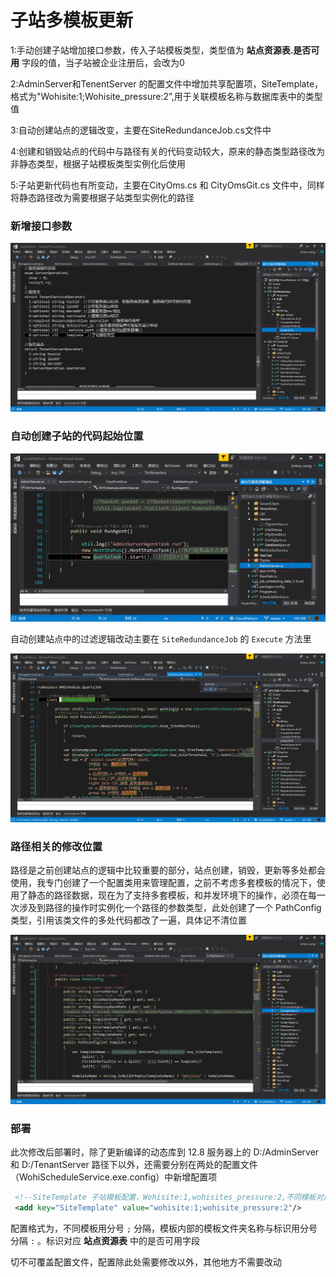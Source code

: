 # 子站多模板更新

1:手动创建子站增加接口参数，传入子站模板类型，类型值为 **站点资源表.是否可用**  字段的值，当子站被企业注册后，会改为0 

2:AdminServer和TenentServer 的配置文件中增加共享配置项，SiteTemplate，格式为"Wohisite:1;Wohisite_pressure:2”,用于关联模板名称与数据库表中的类型值 

3:自动创建站点的逻辑改变，主要在SiteRedundanceJob.cs文件中 

4:创建和销毁站点的代码中与路径有关的代码变动较大，原来的静态类型路径改为非静态类型，根据子站模板类型实例化后使用 

5:子站更新代码也有所变动，主要在CityOms.cs 和  CityOmsGit.cs 文件中，同样将静态路径改为需要根据子站类型实例化的路径

### 新增接口参数

![1544346868462](./子站多模板更新/1544346868462.png)

### 自动创建子站的代码起始位置

![1544346026003](./子站多模板更新/1544346026003.png)

自动创建站点中的过滤逻辑改动主要在 `SiteRedundanceJob` 的 `Execute` 方法里

![](./子站多模板更新/1544346992373.png)



### 路径相关的修改位置

路径是之前创建站点的逻辑中比较重要的部分，站点创建，销毁，更新等多处都会使用，我专门创建了一个配置类用来管理配置，之前不考虑多套模板的情况下，使用了静态的路径数据，现在为了支持多套模板，和并发环境下的操作，必须在每一次涉及到路径的操作时实例化一个路径的参数类型，此处创建了一个 PathConfig类型，引用该类文件的多处代码都改了一遍，具体记不清位置

![1544347237689](./子站多模板更新/1544347237689.png)



### 部署

此次修改后部署时，除了更新编译的动态库到 12.8 服务器上的 D:/AdminServer 和 D:/TenantServer 路径下以外，还需要分别在两处的配置文件（WohiScheduleService.exe.config）中新增配置项

```xml
 <!--SiteTemplate 子站模板配置，Wohisite:1,wohisites_pressure:2,不同模板对应站点资源表中“是否可用”的不同状态，默认只有wohisite:1-->
 <add key="SiteTemplate" value="wohisite:1;wohisite_pressure:2"/>
```

配置格式为，不同模板用分号 `;` 分隔，模板内部的模板文件夹名称与标识用分号分隔 `:` 。标识对应 **站点资源表** 中的是否可用字段

切不可覆盖配置文件，配置除此处需要修改以外，其他地方不需要改动